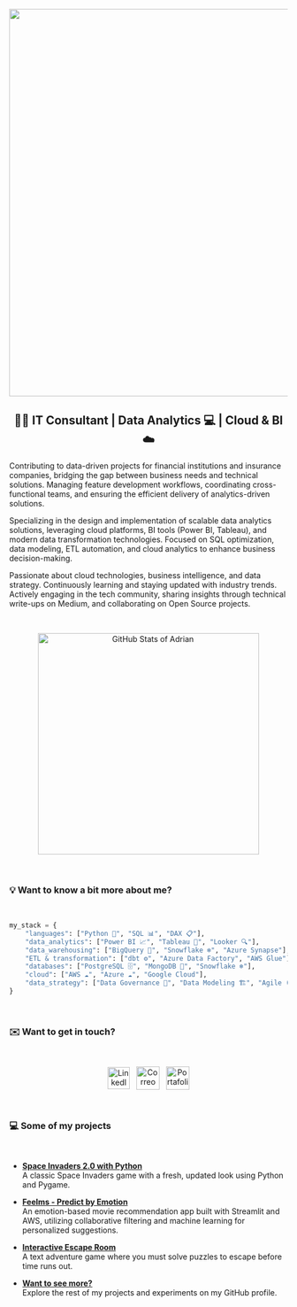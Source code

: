 <p align="center">
    <img src="https://github.com/adrianlardies/adrianlardies/blob/main/hello.svg" width="700px"/>
</p>

<h2 align="center">👋🏻 IT Consultant | Data Analytics 💻 | Cloud & BI ☁️</h2>

<p>
    Contributing to data-driven projects for financial institutions and insurance companies, 
    bridging the gap between business needs and technical solutions. 
    Managing feature development workflows, coordinating cross-functional teams, 
    and ensuring the efficient delivery of analytics-driven solutions.
</p>

<p>
    Specializing in the design and implementation of scalable data analytics solutions, 
    leveraging cloud platforms, BI tools (Power BI, Tableau), and modern data transformation technologies. 
    Focused on SQL optimization, data modeling, ETL automation, and cloud analytics to enhance business decision-making.
</p>

<p>
    Passionate about cloud technologies, business intelligence, and data strategy. 
    Continuously learning and staying updated with industry trends. 
    Actively engaging in the tech community, sharing insights through technical write-ups on Medium, 
    and collaborating on Open Source projects.
</p>

<br>

<p align="center">
    <img width="400px" src="https://github-readme-stats.vercel.app/api?username=adrianlardies&show_icons=true&theme=default" alt="GitHub Stats of Adrian" />
</p>

<br>

### 💡 Want to know a bit more about me?

<br>

```python
my_stack = {
    "languages": ["Python 🐍", "SQL 📊", "DAX 📋"],
    "data_analytics": ["Power BI 📈", "Tableau 🎨", "Looker 🔍"],
    "data_warehousing": ["BigQuery 🚀", "Snowflake ❄️", "Azure Synapse"],
    "ETL & transformation": ["dbt ⚙️", "Azure Data Factory", "AWS Glue"],
    "databases": ["PostgreSQL 🗄️", "MongoDB 🍃", "Snowflake ❄️"],
    "cloud": ["AWS ☁️", "Azure ☁️", "Google Cloud"],
    "data_strategy": ["Data Governance 🔎", "Data Modeling 🏗️", "Agile (Scrum, ITIL)"]
}
```

<br>

### ✉️ Want to get in touch?

<br>

<p align="center">
    <a href="https://www.linkedin.com/in/adrianlardies/"><img align="center" alt="LinkedIn" width="40px" src="https://github.com/adrianlardies/adrianlardies/blob/main/linkedin.svg" /></a>&nbsp;&nbsp;
    <a href="mailto:adrian.lardies@gmail.com"><img align="center" alt="Correo" width="42px" src="https://github.com/adrianlardies/adrianlardies/blob/main/mail.svg" /></a>&nbsp;&nbsp;
    <a href="https://adrianlardies.github.io/portfolio/"><img align="center" alt="Portafolio" width="42px" src="https://github.com/adrianlardies/adrianlardies/blob/main/icon_cv.png" /></a>
</p>

<br>

### 💻 Some of my projects

<br>

- **[Space Invaders 2.0 with Python](https://github.com/adrianlardies/space-invaders-python-pygame "App of the classic Space Invaders game with a fresh and renewed look")**  
  A classic Space Invaders game with a fresh, updated look using Python and Pygame.

- **[Feelms - Predict by Emotion](https://github.com/adrianlardies/feelms_predict_by_emotion "A movie recommendation app based on user emotions")**  
  An emotion-based movie recommendation app built with Streamlit and AWS, utilizing collaborative filtering and machine learning for personalized suggestions.

- **[Interactive Escape Room](https://github.com/adrianlardies/escape-room-python "A text adventure wrapped in mystery")**  
  A text adventure game where you must solve puzzles to escape before time runs out.

- **[Want to see more?](https://github.com/adrianlardies?tab=repositories "GitHub repository")**  
  Explore the rest of my projects and experiments on my GitHub profile.

<br>
